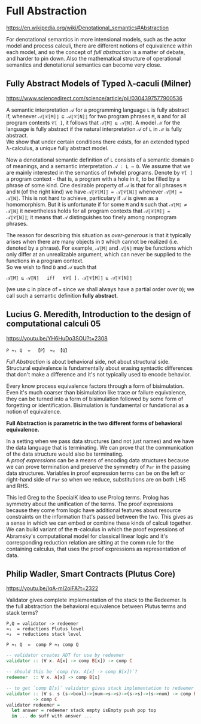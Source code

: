 # Full Abstraction

https://en.wikipedia.org/wiki/Denotational_semantics#Abstraction

For denotational semantics in more intensional models, such as the actor model and process calculi, there are different notions of equivalence within each model, and so the concept of _full abstraction_ is a matter of debate, and harder to pin down. Also the mathematical structure of operational semantics and denotational semantics can become very close.

## Fully Abstract Models of Typed λ-caculi (Milner)

https://www.sciencedirect.com/science/article/pii/0304397577900536

A semantic interpretation `𝒜` for a programming language `L` is fully abstract if, whenever `𝒜⟦𝒞[M]⟧ ⊑ 𝒜⟦𝒞[N]⟧` for two program phrases `M`, `N` and for all program contexts `𝒞[ ]`, it follows that  `𝒜⟦M⟧ ⊑ 𝒜⟦N⟧`. A model `ℳ` for the language is fully abstract if the natural interpretation `𝒜` of `L` in `ℳ` is fully abstract.  
We show that under certain conditions there exists, for an extended typed λ-calculus, a unique fully abstract model.

Now a denotational semantic definition of `L` consists of a semantic domain `D` of meanings, and a semantic interpretation `𝒜 : L → D`. We assume that we are mainly interested in the semantics of (whole) programs. Denote by `𝒞[ ]` a program context - that is, a program with a hole in it, to be filled by a phrase of some kind. One desirable property of `𝒜` is that for all phrases `M` and `N` (of the right kind) we have `𝒜⟦𝒞[M]⟧ = 𝒜⟦𝒞[N]⟧` whenever `𝒜⟦M⟧ = 𝒜⟦N⟧`. This is not hard to achieve, particulary if `𝒜` is given as a homomorphism. But it is unfortunate if for some `M` and `N` such that `𝒜⟦M⟧ ≠ 𝒜⟦N⟧` it nevertheless holds for all program contexts that `𝒜⟦𝒞[M]⟧ = 𝒜⟦𝒞[N]⟧`; it means that `𝒜` distinguishes too finely among nonprogram phrases.

The reason for describing this situation as _over-generous_ is that it typically arises when there are many objects in `D` which cannot be realized (i.e. denoted by a phrase). For example, `𝒜⟦M⟧` and `𝒜⟦N⟧` may be functions which only differ at an unrealizable argument, which can never be supplied to the functions in a program context.  
So we wish to find `D` and `𝒜` such that  

    𝒜⟦M⟧ ⊑ 𝒜⟦N⟧   iff   ∀𝒞[ ]. 𝒜⟦𝒞[M]⟧ ⊑ 𝒜⟦𝒞[N]⟧

(we use `⊑` in place of `=` since we shall always have a partial order over `D`); we call such a semantic definition __fully abstract__.

## Lucius G. Meredith, Introduction to the design of computational calculi 05

https://youtu.be/YH6HuDo3SOU?t=2308

    P ≈₁ Q  ⇔  【P】 ≈₂ 【Q】

_Full Abstraction_ is about behavioral side, not about structural side. Structural equivalence is fundamentally about erasing syntactic differences that don't make a difference and it's not typically used to encode behavior.

Every know process equivalence factors through a form of bisimulation. Even it's much coarser than bisimulation like trace or failure equivalence, they can be turned into a form of bisimulation followed by some form of forgetting or identification. Bisimulation is fundamental or fundational as a notion of equivalence.

**Full Abstraction is parametric in the two different forms of behavioral equivalence.**

In a setting when we pass data structures (and not just names) and we have the data language that is terminating. We can prove that the communication of the data structure would also be terminating.  
A _proof expressions_ can be a means of encoding data structures because we can prove termination and preserve the symmetry of `Par` in the passing data structures. Variables in proof expression terms can be on the left or right-hand side of `Par` so when we reduce, substitutions are on both LHS and RHS.

This led Greg to the SpecialK idea to use Prolog terms. Prolog has symmetry about the unification of the terms. The proof expressions because they come from logic have additional features about resource constraints on the information that's passed between the two. This gives as a sense in which we can embed or combine these kinds of calculi together. We can build variant of the 𝛑-calculus in which the proof expressions of Abramsky's computational model for classical linear logic and it's corresponding reduction relation are sitting at the comm rule for the containing calculus, that uses the proof expressions as representation of data.

## Philip Wadler, Smart Contracts (Plutus Core)

https://youtu.be/IqA-mI2olFA?t=2322

Validator gives complete implementation of the stack to the Redeemer. Is the full abstraction the behavioral equivalence between Plutus terms and stack terms?
  
    P,Q = validator -> redeemer
    ≈₁  = reductions Plutus level
    ≈₂  = reductions stack level
    
    P ≈₁ Q  ⇔  comp P ≈₂ comp Q

```hs
-- validator creates ADT for use by redeemer
validator :: (∀ x. A[x] -> comp B[x]) -> comp C

-- should this be `comp (∀x. A[x] -> comp B[x])`?
redeemer  :: ∀ x. A[x] -> comp B[x]

-- to get `comp B[s]` validator gives stack implementation to redeemer
validator :: (∀ s. s (s->bool)->(num->s->s)->(s->s)->(s->num) -> comp B[s])
          -> comp C
validator redeemer =
  let answer = redeemer stack empty isEmpty push pop top
  in ... do suff with answer ...
```
